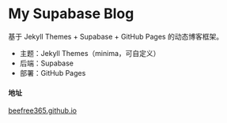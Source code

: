 # My Supabase Blog

基于 Jekyll Themes + Supabase + GitHub Pages 的动态博客框架。

- 主题：Jekyll Themes（minima，可自定义）
- 后端：Supabase
- 部署：GitHub Pages

#### 地址

[beefree365.github.io](https://beefree365.github.io/)
